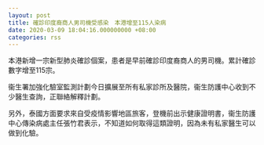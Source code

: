 ```yaml
---
layout: post
title: 確診印度裔商人男司機受感染　本港增至115人染病
date: 2020-03-09 18:04:16.000000000 +08:00
categories: rss
---
```


本港新增一宗新型肺炎確診個案，患者是早前確診印度裔商人的男司機。累計確診數字增至115宗。

衞生署加強化驗室監測計劃今日擴展至所有私家診所及醫院，衞生防護中心收到不少醫生查詢，正聯絡解釋計劃。

另外，泰國方面要求來自受疫情影響地區旅客，登機前出示健康證明書，衞生防護中心傳染病處主任張竹君表示，不知道如何取得這類證明，因為未有私家醫生可以做到化驗。
